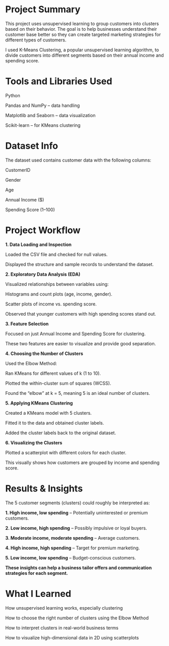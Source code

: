 # Project Summary
This project uses unsupervised learning to group customers into clusters based on their behavior. The goal is to help businesses understand their customer base better so they can create targeted marketing strategies for different types of customers.

I used K-Means Clustering, a popular unsupervised learning algorithm, to divide customers into different segments based on their annual income and spending score.

# Tools and Libraries Used
Python

Pandas and NumPy – data handling

Matplotlib and Seaborn – data visualization

Scikit-learn – for KMeans clustering

# Dataset Info
The dataset used contains customer data with the following columns:

CustomerID

Gender

Age

Annual Income ($)

Spending Score (1–100)


# Project Workflow
**1. Data Loading and Inspection**

Loaded the CSV file and checked for null values.

Displayed the structure and sample records to understand the dataset.

**2. Exploratory Data Analysis (EDA)**

Visualized relationships between variables using:

Histograms and count plots (age, income, gender).

Scatter plots of income vs. spending score.

Observed that younger customers with high spending scores stand out.

**3. Feature Selection**

Focused on just Annual Income and Spending Score for clustering.

These two features are easier to visualize and provide good separation.

**4. Choosing the Number of Clusters**

Used the Elbow Method:

Ran KMeans for different values of k (1 to 10).

Plotted the within-cluster sum of squares (WCSS).

Found the “elbow” at k = 5, meaning 5 is an ideal number of clusters.

**5. Applying KMeans Clustering**

Created a KMeans model with 5 clusters.

Fitted it to the data and obtained cluster labels.

Added the cluster labels back to the original dataset.

**6. Visualizing the Clusters**

Plotted a scatterplot with different colors for each cluster.

This visually shows how customers are grouped by income and spending score.

# Results & Insights

The 5 customer segments (clusters) could roughly be interpreted as:

**1. High income, low spending** – Potentially uninterested or premium customers.

**2. Low income, high spending** – Possibly impulsive or loyal buyers.

**3. Moderate income, moderate spending** – Average customers.

**4. High income, high spending** – Target for premium marketing.

**5. Low income, low spending** – Budget-conscious customers.

**These insights can help a business tailor offers and communication strategies for each segment.**

# What I Learned
How unsupervised learning works, especially clustering

How to choose the right number of clusters using the Elbow Method

How to interpret clusters in real-world business terms

How to visualize high-dimensional data in 2D using scatterplots
